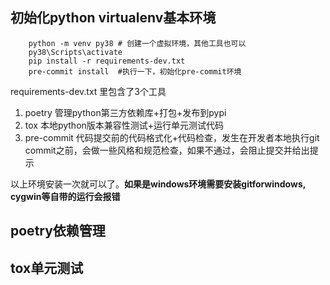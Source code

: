 

## 初始化python virtualenv基本环境

```shell
    python -m venv py38 # 创建一个虚拟环境，其他工具也可以
    py38\Scripts\activate
    pip install -r requirements-dev.txt
    pre-commit install  #执行一下，初始化pre-commit环境
```

requirements-dev.txt 里包含了3个工具
1. poetry 管理python第三方依赖库+打包+发布到pypi
2. tox 本地python版本兼容性测试+运行单元测试代码
3. pre-commit 代码提交前的代码格式化+代码检查，发生在开发者本地执行git commit之前，会做一些风格和规范检查，如果不通过，会阻止提交并给出提示

以上环境安装一次就可以了。**如果是windows环境需要安装gitforwindows, cygwin等自带的运行会报错**

## poetry依赖管理


## tox单元测试
